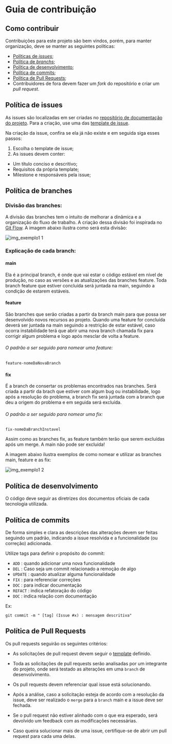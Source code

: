 # Guia de contribuição 
## Como contribuir

Contribuições para este projeto são bem vindos, porém, para manter organização, deve se manter as seguintes políticas:

- [Políticas de _issues_](#política-de-issues);
- [Política de _branchs_](#política-de-branches);
- [Política de desenvolvimento](#política-de-desenvolvimento);
- [Política de commits](#política-de-commits);
- [Política de Pull Requests](#política-de-pull-requests);
- Contribuidores de fora devem fazer um _fork_ do repositório e criar um  _pull request_.

## Política de issues

As issues são  localizadas em ser criadas no [repositório de documentação do projeto](https://github.com/fga-eps-mds/Tema-02/issues). Para a criação, use uma das [template de issue](https://github.com/fga-eps-mds/Tema-02/issues/new/choose).

Na criação da issue, confira se ela já não existe e em seguida siga esses passos:

1. Escolha o template de issue;
2. As issues devem conter:

- Um título conciso e descritivo;
- Requisitos da própria template;
- Milestone e responsáveis pela issue;

## Política de branches
### Divisão das branches: 
A divisão das branches tem o intuito de melhorar a dinâmica e a organização do fluxo de trabalho. A criação dessa divisão foi inspirada no [Git Flow](https://leanpub.com/git-flow/read). 
A imagem abaixo ilustra como será esta divisão:    

![img_exemplo1 1](https://user-images.githubusercontent.com/64814266/154172831-ec791483-177b-4712-a733-c67769c799e6.png)

### Explicação de cada branch: 

#### main 

Ela é a principal branch, é onde que vai estar o código estável em nível de produção, no caso as versões e as atualizações das branches feature. Toda branch feature que estiver concluída será juntada na main, seguindo a condição de estarem estáveis. 

#### feature 

São branches que serão criadas a partir da branch main para que possa ser desenvolvido novos recursos ao projeto. Quando uma feature for concluída deverá ser juntada na main seguindo a restrição de estar estável, caso ocorra instabilidade terá que abrir uma nova branch chamada fix para corrigir algum problema e logo após mesclar de volta a feature. 

###### O padrão a ser seguido para nomear uma feature: 
`feature-nomeDaNovaBranch` 

#### fix 

É a branch de consertar os problemas encontrados nas branches. Será criada a partir da brach que estiver com algum bug ou instabilidade, logo após a resolução do problema, a branch fix será juntada com a branch que deu a origem do problema e em seguida será excluída. 

###### O padrão a ser seguido para nomear uma fix: 
`fix-nomeDaBranchInstavel` 

Assim como as branches fix, as feature também terão que serem excluídas após um merge. A main não pode ser excluída! 

A imagem abaixo ilustra exemplos de como nomear e utilizar as branches main, feature e as fix: 

![img_exemplo1 2](https://user-images.githubusercontent.com/64814266/154173052-2f5528ee-fe8f-4aaa-bd0b-99376c812495.png) 

## Política de desenvolvimento
O código deve seguir as diretrizes dos documentos oficiais de cada tecnologia utilizada.

## Política de commits
De forma simples e clara as descrições das alterações devem ser feitas seguindo um padrão, indicando a issue resolvida e a funcionalidade (ou correção) adicionada.

Utilize tags para definir o propósito do commit:
* `ADD` : quando adicionar uma nova funcionalidade
* `DEL` : Caso seja um commit relacionado a remoção de algo
* `UPDATE` : quando atualizar alguma funcionalidade
* `FIX` : para referenciar correções
* `DOC` : para indicar documentação
* `REFACT` : indica refatoração do código
* `DOC` : indica relação com documentação

Ex:

`git commit -m " [tag] (Issue #x) : mensagem descritiva" `
## Política de Pull Requests 

Os pull requests seguirão os seguintes critérios:

* As solicitações de pull request devem seguir o [template](https://github.com/fga-eps-mds/Tema-02/blob/main/.github/pull_request_template.md) definido. 

* Toda as solicitações de pull requests serão analisadas por um integrante do projeto, onde será testado as alterações em uma `branch` de desenvolvimento.

* Os pull requests devem referenciar qual issue está solucionando.

* Após a análise, caso a solicitação esteja de acordo com a resolução da issue, deve ser realizado o `merge` para a `branch` main e a issue deve ser fechada.

* Se o pull request não estiver alinhado com o que era esperado, será devolvido um feedback com as modificações necessárias.

* Caso queira solucionar mais de uma issue, certifique-se de abrir um pull request para cada uma delas.
